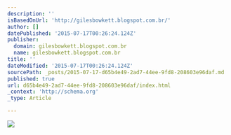 ```yaml
---
description: ''
isBasedOnUrl: 'http://gilesbowkett.blogspot.com.br/'
author: []
datePublished: '2015-07-17T00:26:24.124Z'
publisher:
  domain: gilesbowkett.blogspot.com.br
  name: gilesbowkett.blogspot.com.br
title: ''
dateModified: '2015-07-17T00:26:24.124Z'
sourcePath: _posts/2015-07-17-d65b4e49-2ad7-44ee-9fd8-208603e96daf.md
published: true
url: d65b4e49-2ad7-44ee-9fd8-208603e96daf/index.html
_context: 'http://schema.org'
_type: Article

---
```

![](http://s3.amazonaws.com/giles/pg_no_2015/gibson.jpg)